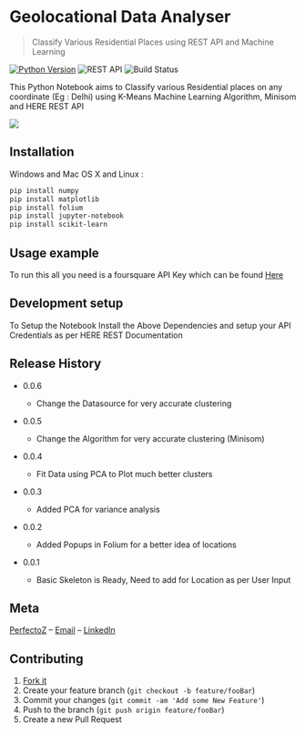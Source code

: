 # Geolocational Data Analyser
> Classify Various Residential Places using REST API and Machine Learning

[![Python Version][python-image]][python-url]
![REST API][rest-api-image]
![Build Status][travis-image]

This Python Notebook aims to Classify various Residential places on any coordinate (Eg : Delhi) using K-Means Machine Learning Algorithm, Minisom and HERE REST API

![](header.png)

## Installation

Windows and Mac OS X and Linux :

```sh
pip install numpy
pip install matplotlib
pip install folium
pip install jupyter-notebook
pip install scikit-learn
```

## Usage example

To run this all you need is a foursquare API Key which can
be found [Here](https://developer.here.com/)

## Development setup

To Setup the Notebook Install the Above Dependencies and setup your API Credentials as per HERE REST Documentation

## Release History
* 0.0.6
   * Change the Datasource for very accurate clustering

* 0.0.5
   * Change the Algorithm for very accurate clustering (Minisom)

* 0.0.4
   * Fit Data using PCA to Plot much better clusters
   
* 0.0.3
    * Added PCA for variance analysis

* 0.0.2
    * Added Popups in Folium for a better idea of locations
    
* 0.0.1
    * Basic Skeleton is Ready, Need to add for Location as per User Input

## Meta

[PerfectoZ](https://github.com/PerfectoZ) – [Email](mandeepsinghtaneja_it20b10_47@dtu.ac.in) – [LinkedIn](https://linkedin.com/in/mandeep-taneja)


## Contributing

1. [Fork it](<https://github.com/PerfectoZ/Geolocational-Data-Analysis/fork>)
2. Create your feature branch (`git checkout -b feature/fooBar`)
3. Commit your changes (`git commit -am 'Add some New Feature'`)
4. Push to the branch (`git push origin feature/fooBar`)
5. Create a new Pull Request

<!-- Markdown link & img dfn's -->
[python-image]: https://img.shields.io/badge/Python-3.10.x-blue?style=flat-square
[python-url]: https://npmjs.org/package/datadog-metrics
[travis-image]: https://img.shields.io/travis/dbader/node-datadog-metrics/master.svg?style=flat-square
[rest-api-image]: https://img.shields.io/badge/REST%20API-V3-orange?style=flat-square
